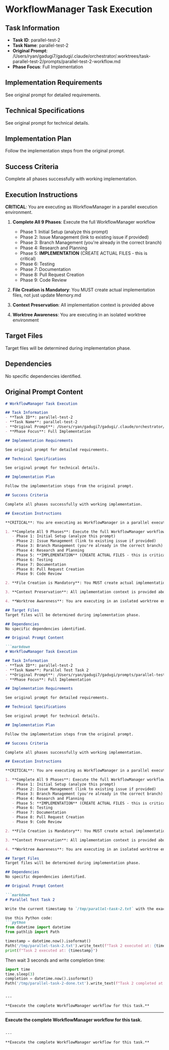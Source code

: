 # WorkflowManager Task Execution

## Task Information
- **Task ID**: parallel-test-2
- **Task Name**: parallel-test-2
- **Original Prompt**: /Users/ryan/gadugi7/gadugi/.claude/orchestrator/.worktrees/task-parallel-test-2/prompts/parallel-test-2-workflow.md
- **Phase Focus**: Full Implementation

## Implementation Requirements

See original prompt for detailed requirements.

## Technical Specifications

See original prompt for technical details.

## Implementation Plan

Follow the implementation steps from the original prompt.

## Success Criteria

Complete all phases successfully with working implementation.

## Execution Instructions

**CRITICAL**: You are executing as WorkflowManager in a parallel execution environment.

1. **Complete All 9 Phases**: Execute the full WorkflowManager workflow
   - Phase 1: Initial Setup (analyze this prompt)
   - Phase 2: Issue Management (link to existing issue if provided)
   - Phase 3: Branch Management (you're already in the correct branch)
   - Phase 4: Research and Planning
   - Phase 5: **IMPLEMENTATION** (CREATE ACTUAL FILES - this is critical)
   - Phase 6: Testing
   - Phase 7: Documentation
   - Phase 8: Pull Request Creation
   - Phase 9: Code Review

2. **File Creation is Mandatory**: You MUST create actual implementation files, not just update Memory.md

3. **Context Preservation**: All implementation context is provided above

4. **Worktree Awareness**: You are executing in an isolated worktree environment

## Target Files
Target files will be determined during implementation phase.

## Dependencies
No specific dependencies identified.

## Original Prompt Content

```markdown
# WorkflowManager Task Execution

## Task Information
- **Task ID**: parallel-test-2
- **Task Name**: parallel-test-2
- **Original Prompt**: /Users/ryan/gadugi7/gadugi/.claude/orchestrator/.worktrees/task-parallel-test-2/prompts/parallel-test-2-workflow.md
- **Phase Focus**: Full Implementation

## Implementation Requirements

See original prompt for detailed requirements.

## Technical Specifications

See original prompt for technical details.

## Implementation Plan

Follow the implementation steps from the original prompt.

## Success Criteria

Complete all phases successfully with working implementation.

## Execution Instructions

**CRITICAL**: You are executing as WorkflowManager in a parallel execution environment.

1. **Complete All 9 Phases**: Execute the full WorkflowManager workflow
   - Phase 1: Initial Setup (analyze this prompt)
   - Phase 2: Issue Management (link to existing issue if provided)
   - Phase 3: Branch Management (you're already in the correct branch)
   - Phase 4: Research and Planning
   - Phase 5: **IMPLEMENTATION** (CREATE ACTUAL FILES - this is critical)
   - Phase 6: Testing
   - Phase 7: Documentation
   - Phase 8: Pull Request Creation
   - Phase 9: Code Review

2. **File Creation is Mandatory**: You MUST create actual implementation files, not just update Memory.md

3. **Context Preservation**: All implementation context is provided above

4. **Worktree Awareness**: You are executing in an isolated worktree environment

## Target Files
Target files will be determined during implementation phase.

## Dependencies
No specific dependencies identified.

## Original Prompt Content

```markdown
# WorkflowManager Task Execution

## Task Information
- **Task ID**: parallel-test-2
- **Task Name**: Parallel Test Task 2
- **Original Prompt**: /Users/ryan/gadugi7/gadugi/prompts/parallel-test-2.md
- **Phase Focus**: Full Implementation

## Implementation Requirements

See original prompt for detailed requirements.

## Technical Specifications

See original prompt for technical details.

## Implementation Plan

Follow the implementation steps from the original prompt.

## Success Criteria

Complete all phases successfully with working implementation.

## Execution Instructions

**CRITICAL**: You are executing as WorkflowManager in a parallel execution environment.

1. **Complete All 9 Phases**: Execute the full WorkflowManager workflow
   - Phase 1: Initial Setup (analyze this prompt)
   - Phase 2: Issue Management (link to existing issue if provided)
   - Phase 3: Branch Management (you're already in the correct branch)
   - Phase 4: Research and Planning
   - Phase 5: **IMPLEMENTATION** (CREATE ACTUAL FILES - this is critical)
   - Phase 6: Testing
   - Phase 7: Documentation
   - Phase 8: Pull Request Creation
   - Phase 9: Code Review

2. **File Creation is Mandatory**: You MUST create actual implementation files, not just update Memory.md

3. **Context Preservation**: All implementation context is provided above

4. **Worktree Awareness**: You are executing in an isolated worktree environment

## Target Files
Target files will be determined during implementation phase.

## Dependencies
No specific dependencies identified.

## Original Prompt Content

```markdown
# Parallel Test Task 2

Write the current timestamp to `/tmp/parallel-task-2.txt` with the exact time this task starts executing.

Use this Python code:
```python
from datetime import datetime
from pathlib import Path

timestamp = datetime.now().isoformat()
Path('/tmp/parallel-task-2.txt').write_text(f"Task 2 executed at: {timestamp}\n")
print(f"Task 2 executed at: {timestamp}")
```

Then wait 3 seconds and write completion time:
```python
import time
time.sleep(3)
completion = datetime.now().isoformat()
Path('/tmp/parallel-task-2-done.txt').write_text(f"Task 2 completed at: {completion}\n")
```
```

---

**Execute the complete WorkflowManager workflow for this task.**

```

---

**Execute the complete WorkflowManager workflow for this task.**

```

---

**Execute the complete WorkflowManager workflow for this task.**
